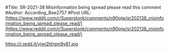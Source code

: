 #Title: SR-2021-38 Misinformation being spread please read this comment
#Author: According_Bee2757
#Post URL: [https://www.reddit.com/r/Superstonk/comments/n90pjw/sr202138_misinformation_being_spread_please_read/](https://www.reddit.com/r/Superstonk/comments/n90pjw/sr202138_misinformation_being_spread_please_read/)


https://i.redd.it/yjwi2hhgm9y61.jpg
